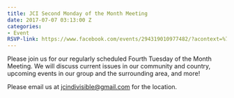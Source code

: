 ```yaml
---
title: JCI Second Monday of the Month Meeting
date: 2017-07-07 03:13:00 Z
categories:
- Event
RSVP-link: https://www.facebook.com/events/294319010977482/?acontext=%7B%22ref%22%3A%224%22%2C%22feed_story_type%22%3A%22370%22%2C%22action_history%22%3A%22null%22%7D
---
```


Please join us for our regularly scheduled Fourth Tuesday of the Month Meeting. We will discuss current issues in our community and country, upcoming events in our group and the surrounding area, and more! 

Please email us at jcindivisible@gmail.com for the location.